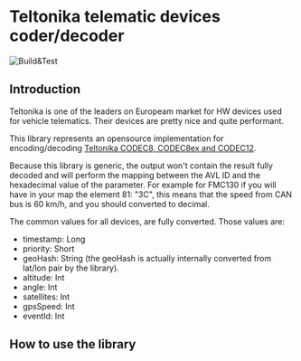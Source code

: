 # Teltonika telematic devices coder/decoder

![Build&Test](https://github.com/atdi/teltonika-codec/actions/workflows/main.yml/badge.svg)

## Introduction

Teltonika is one of the leaders on Europeam market for HW devices used for vehicle telematics.
Their devices are pretty nice and quite performant.

This library represents an opensource implementation for encoding/decoding [Teltonika CODEC8, CODEC8ex and CODEC12](https://wiki.teltonika-gps.com/view/Codec).

Because this library is generic, the output won't contain the result fully decoded and will perform the mapping between the AVL ID and the hexadecimal value of the parameter.
For example for FMC130 if you will have in your map the element 81: "3C", this means that the speed from CAN bus is 60 km/h, and you should converted to decimal.

The common values for all devices, are fully converted.
Those values are:
- timestamp: Long
- priority: Short
- geoHash: String (the geoHash is actually internally converted from lat/lon pair by the library).
- altitude: Int
- angle: Int
- satellites: Int
- gpsSpeed: Int
- eventId: Int
 

## How to use the library

